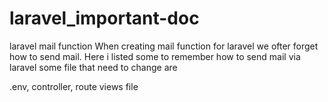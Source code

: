 # laravel_important-doc
laravel mail function
When creating mail function for laravel we ofter forget how to send mail. Here i listed some to remember how to send mail via laravel
some file that need to change are 

.env, 
controller, 
route 
views file 
